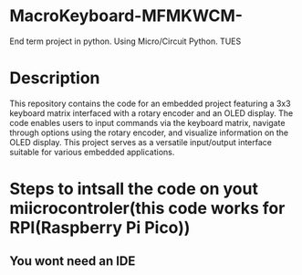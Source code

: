 # MacroKeyboard-MFMKWCM-
End term project in python. Using Micro/Circuit Python. TUES
# Description
This repository contains the code for an embedded project featuring a 3x3 keyboard matrix interfaced with a rotary encoder and an OLED display. The code enables users to input commands via the keyboard matrix, navigate through options using the rotary encoder, and visualize information on the OLED display. This project serves as a versatile input/output interface suitable for various embedded applications.

# Steps to intsall the code on yout miicrocontroler(this code works for RPI(Raspberry Pi Pico))

## You wont need an IDE